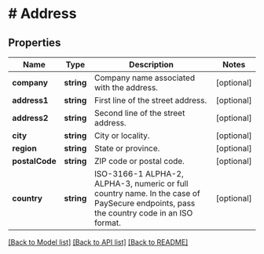# # Address

## Properties

Name | Type | Description | Notes
------------ | ------------- | ------------- | -------------
**company** | **string** | Company name associated with the address. | [optional] 
**address1** | **string** | First line of the street address. | [optional] 
**address2** | **string** | Second line of the street address. | [optional] 
**city** | **string** | City or locality. | [optional] 
**region** | **string** | State or province. | [optional] 
**postalCode** | **string** | ZIP code or postal code. | [optional] 
**country** | **string** | ISO-3166-1  ALPHA-2, ALPHA-3, numeric or full country name. In the case of PaySecure endpoints, pass the country code in an ISO format. | [optional] 

[[Back to Model list]](../../README.md#documentation-for-models) [[Back to API list]](../../README.md#documentation-for-api-endpoints) [[Back to README]](../../README.md)


